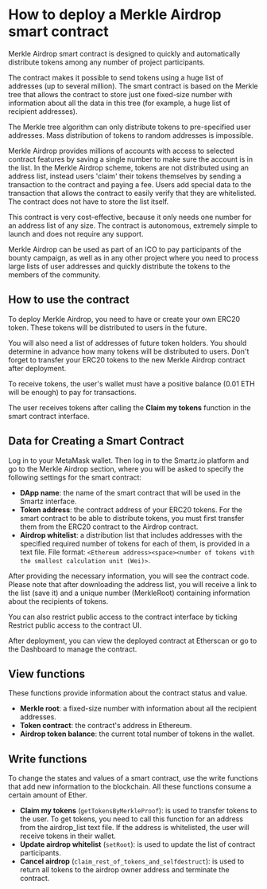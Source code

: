 # How to deploy a Merkle Airdrop smart contract

Merkle Airdrop smart contract is designed to quickly and automatically distribute tokens among any number of project participants.

The contract makes it possible to send tokens using a huge list of addresses (up to several million). The smart contract is based on the Merkle tree that allows the contract to store just one fixed-size number with information about all the data in this tree (for example, a huge list of recipient addresses).

The Merkle tree algorithm can only distribute tokens to pre-specified user addresses. Mass distribution of tokens to random addresses is impossible.

Merkle Airdrop provides millions of accounts with access to selected contract features by saving a single number to make sure the account is in the list. In the Merkle Airdrop scheme, tokens are not distributed using an address list, instead users 'claim' their tokens themselves by sending a transaction to the contract and paying a fee. Users add special data to the transaction that allows the contract to easily verify that they are whitelisted. The contract does not have to store the list itself.

This contract is very cost-effective, because it only needs one number for an address list of any size. The contract is autonomous, extremely simple to launch and does not require any support.

Merkle Airdrop can be used as part of an ICO to pay participants of the bounty campaign, as well as in any other project where you need to process large lists of user addresses and quickly distribute the tokens to the members of the community.

## How to use the contract

To deploy Merkle Airdrop, you need to have or create your own ERC20 token. These tokens will be distributed to users in the future.

You will also need a list of addresses of future token holders. You should determine in advance how many tokens will be distributed to users. Don't forget to transfer your ERC20 tokens to the new Merkle Airdrop contract after deployment.

To receive tokens, the user's wallet must have a positive balance (0.01 ETH will be enough) to pay for transactions.

The user receives tokens after calling the **Claim my tokens** function in the smart contract interface.

## Data for Creating a Smart Contract

Log in to your MetaMask wallet. Then log in to the Smartz.io platform and go to the Merkle Airdrop section, where you will be asked to specify the following settings for the smart contract: 

* **DApp name**: the name of the smart contract that will be used in the Smartz interface.
* **Token address**: the contract address of your ERC20 tokens. For the smart contract to be able to distribute tokens, you must first transfer them from the ERC20 contract to the Airdrop contract.
* **Airdrop whitelist**: a distribution list that includes addresses with the specified required number of tokens for each of them, is provided in a text file. File format: `<Ethereum address><space><number of tokens with the smallest calculation unit (Wei)>`.

After providing the necessary information, you will see the contract code. Please note that after downloading the address list, you will receive a link to the list (save it) and a unique number (MerkleRoot) containing information about the recipients of tokens.

You can also restrict public access to the contract interface by ticking Restrict public access to the contract UI.

After deployment, you can view the deployed contract at Etherscan or go to the Dashboard to manage the contract. 

## View functions

These functions provide information about the contract status and value. 

* **Merkle root**: a fixed-size number with information about all the recipient addresses.
* **Token contract**: the contract's address in Ethereum.
* **Airdrop token balance**: the current total number of tokens in the wallet.

## Write functions 

To change the states and values of a smart contract, use the write functions that add new information to the blockchain. All these functions consume a certain amount of Ether. 

* **Claim my tokens** (`getTokensByMerkleProof`): is used to transfer tokens to the user. To get tokens, you need to call this function for an address from the airdrop_list text file. If the address is whitelisted, the user will receive tokens in their wallet.
* **Update airdrop whitelist** (`setRoot`): is used to update the list of contract participants.
* **Cancel airdrop** (`claim_rest_of_tokens_and_selfdestruct`): is used to return all tokens to the airdrop owner address and terminate the contract.
